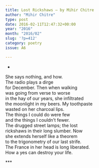 ```yaml
---
title: Lost Rickshaws – by Mihir Chitre
author: "Mihir Chitre"
type: post
date: 2016-02-11T12:47:32+00:00
year: "2016"
month: "2016/02"
slug: '?p=412'
category: poetry
issue: A6

---
```

*

She says nothing, and how.  
The radio plays a dirge  
for December. Then when walking  
was going from verse to worse  
in the hay of our years, she infiltrated  
the moonlight in my beers. My toothpaste  
wasted on her charcoal lips.  
The things I could do were few  
and the things I couldn&#8217;t fewer.  
The drugged street lamps; the lost  
rickshaws in their long slumber. Now  
she extends herself like a theorem  
to the trigonometry of our last strife.  
The France in her head is long liberated.  
How a yes can destroy your life.

\***
